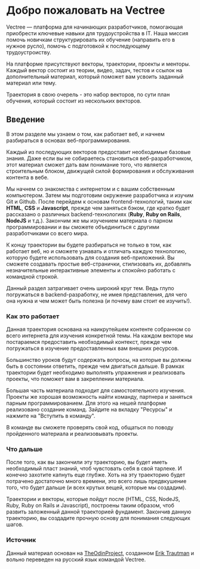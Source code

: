 # Добро пожаловать на Vectree

Vectree — платформа для начинающих разработчиков, помогающая приобрести ключевые навыки для трудоустройства в IT. Наша миссия помочь новичкам структурировать их обучение (направить его в нужное русло), помочь с подготовкой к последующему трудоустроиству.

На платформе присутствуют векторы, траектории, проекты и менторы. Каждый вектор состоит из теории, видео, задач, тестов и ссылок на дополнительный материал, который поможет вам усвоить заданный материал или тему.

Траектория в свою очерель - это набор векторов, по сути план обучения, который состоит из нескольких векторов.

## Введение

В этом разделе мы узнаем о том, как работает веб, и начнем разбираться в основах веб-программирования.

Каждый из последующих векторов предоставит необходимые базовые знания. Даже если вы не собираетесь становиться веб-разработчиком, этот материал сможет дать вам понимание того, что является строительным блоком, движущей силой формирования и обслуживания контента в вебе.

Мы начнем со знакомства с интернетом и с вашим собственным компьютером. Затем мы подготовим окружение разработчика и изучим Git и Github. После перейдем к основам frontend-технологий, таким как **HTML**, **CSS** и **Javascript**, прежде чем заняться бэком, где кратко будет рассказано о различных backend-технологиях (**Ruby**, **Ruby on Rails**, **NodeJS** и т.д.). Закончим же мы изучением материала о парном программировании и вы сможете объединиться с другими разработчиками со всего мира.

К концу траектории вы будете разбираться не только в том, как работает веб, но и сможете узнавать и отличать каждую технологию, которую будете использовать для создания веб-приложений. Вы сможете создавать простые веб-странички, стилизовать их, добавлять незначительные интерактивные элементы и спокойно работать с командной строкой.

Данный раздел затрагивает очень широкий круг тем. Ведь глупо погружаться в backend-разработку, не имея представления, для чего она нужна и чем может быть полезна (и почему вам стоит ее изучить!).

### Как это работает

Данная траектория основана на наикрутейшем контенте собранном со всего интернета для изучения конкретной темы. На каждом векторе мы постараемся предоставить необходимый контекст, прежде чем погружаться в изучение предоставленных вам внешних ресурсов.

Большинство уроков будут содержать вопросы, на которые вы должны быть в состоянии ответить, прежде чем двигаться дальше. В рамках траектории будет необходимо выполнять упражнения и реализовать проекты, что поможет вам в закреплении материала.

Большая часть материала подходит для самостоятельного изучения. Проекты же хорошая возможность найти команду, партнера и заняться парным программированием. Для этого на нешей платформе реализовано создание команд. Зайдите на вкладку "Ресурсы" и нажмите на "Вступить в команду".

В команде вы сможете проверять свой код, общаться по поводу пройденного материала и реализовывать проекты.

### Что дальше

После того, как вы закончили эту траекторию, вы будет иметь необходимый пласт знаний, чтоб чувстовать себя в свой тарлеке. И конечно захотите капнуть еще глубже. Хоть на эту траекторию будет потрачено достаточно много времени, это всего лишь предвкушение того, что будет дальше (и всех крутых вещей, которые мы создадим).

Траектории и векторы, которые пойдут после (HTML, CSS, NodeJS, Ruby, Ruby on Rails и Javascript), построены таким образом, чтоб развить заложенный данной траекторией фундамент. Закончив данную траекторию, вы создадите прочную основу для понимания следующих шагов.

### Источник

Данный материал основан на [TheOdinProject](https://github.com/TheOdinProject), созданном [Erik Trautman](https://github.com/eriktrautman) и вольно переведен на русский язык командой Vectree.